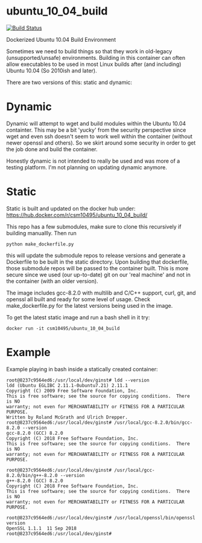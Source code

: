 # ubuntu_10_04_build
[![Build Status](https://csm10495.visualstudio.com/ubuntu_10_04_build/_apis/build/status/ubuntu_10_04_build-CI)](https://csm10495.visualstudio.com/ubuntu_10_04_build/_build/latest?definitionId=2)

Dockerized Ubuntu 10.04 Build Environment 

Sometimes we need to build things so that they work in old-legacy (unsupported/unsafe) environments. Building in this container can often allow executables to be used in most Linux builds after (and including) Ubuntu 10.04 (So 2010ish and later).

There are two versions of this: static and dynamic:

# Dynamic
Dynamic will attempt to wget and build modules within the Ubuntu 10.04 containter. This may be a bit 'yucky' from the security perspective since wget and even ssh doesn't seem to work well within the container (without newer openssl and others). So we skirt around some security in order to get the job done and build the container.

Honestly dynamic is not intended to really be used and was more of a testing platform. I'm not planning on updating dynamic anymore.

# Static
Static is built and updated on the docker hub under: https://hub.docker.com/r/csm10495/ubuntu_10_04_build/

This repo has a few submodules, make sure to clone this recursively if building manuallly. Then run 

``` python make_dockerfile.py ```

this will update the submodule repos to release versions and generate a Dockerfile to be built in the static directory. Upon building that dockerfile, those submodule repos will be passed to the container built. This is more secure since we used (our up-to-date) git on our 'real machine' and not in the container (with an older version).

The image includes gcc-8.2.0 with multilib and C/C++ support, curl, git, and openssl all built and ready for some level of usage. Check make_dockerfile.py for the latest versions being used in the image.

To get the latest static image and run a bash shell in it try:

``` docker run -it csm10495/ubuntu_10_04_build ```

# Example
Example playing in bash inside a statically created container:

```
root@8237c9564ed6:/usr/local/dev/ginst# ldd --version
ldd (Ubuntu EGLIBC 2.11.1-0ubuntu7.21) 2.11.1
Copyright (C) 2009 Free Software Foundation, Inc.
This is free software; see the source for copying conditions.  There is NO
warranty; not even for MERCHANTABILITY or FITNESS FOR A PARTICULAR PURPOSE.
Written by Roland McGrath and Ulrich Drepper.
root@8237c9564ed6:/usr/local/dev/ginst# /usr/local/gcc-8.2.0/bin/gcc-8.2.0 --version
gcc-8.2.0 (GCC) 8.2.0
Copyright (C) 2018 Free Software Foundation, Inc.
This is free software; see the source for copying conditions.  There is NO
warranty; not even for MERCHANTABILITY or FITNESS FOR A PARTICULAR PURPOSE.

root@8237c9564ed6:/usr/local/dev/ginst# /usr/local/gcc-8.2.0/bin/g++-8.2.0 --version
g++-8.2.0 (GCC) 8.2.0
Copyright (C) 2018 Free Software Foundation, Inc.
This is free software; see the source for copying conditions.  There is NO
warranty; not even for MERCHANTABILITY or FITNESS FOR A PARTICULAR PURPOSE.

root@8237c9564ed6:/usr/local/dev/ginst# /usr/local/openssl/bin/openssl version
OpenSSL 1.1.1  11 Sep 2018
root@8237c9564ed6:/usr/local/dev/ginst#

```

